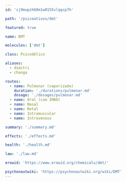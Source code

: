 ```yaml
---
id: 'cj9mupzh60m1w0155vlqqcp7h'

path: '/psicoativos/dmt'

featured: true

name: DMT

molecules: ['dmt']

class: Psicodélico

aliases:
  - dimitri
  - changa

routes:
  - name: Pulmonar (vaporizado)
    duration: './durations/pulmonar.md'
    dosage: './dosages/pulmonar.md'
  - name: Oral (com IMAO)
  - name: Nasal
  - name: Retal
  - name: Intramuscular
  - name: Intravenoso

summary: './summary.md'

effects: './effects.md'

health: './health.md'

law: './law.md'

erowid: 'https://www.erowid.org/chemicals/dmt/'

psychonautwiki: 'https://psychonautwiki.org/wiki/DMT'
---
```

